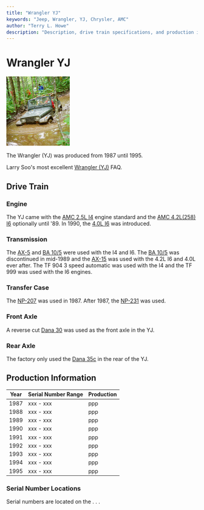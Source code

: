 ```yaml
---
title: "Wrangler YJ"
keywords: "Jeep, Wrangler, YJ, Chrysler, AMC"
author: "Terry L. Howe"
description: "Description, drive train specifications, and production information for the Jeep Wrangler YJ"
---
```

# Wrangler YJ

[![Terry in deep with Diane's YJ](../../img/yjmud_.jpg)](../../img/yjmud.jpg) 

The Wrangler (YJ) was produced from 1987 until 1995.

Larry Soo's most excellent [Wrangler (YJ)](https://www.bc4x4.com/faqs/yj.asp) FAQ. 

## Drive Train

### Engine

The YJ came with the [AMC 2.5L I4](/engine/factory/amc150.md) engine standard and the [AMC 4.2L(258) I6](/engine/factory/amc258.md) optionally until '89. In 1990, the [4.0L I6](/engine/factory/amc242.md) was introduced. 

### Transmission

The [AX-5](/transmission/factory/ax5.md) and [BA 10/5](/transmission/factory/ba10.md) were used with the I4 and I6. The [BA 10/5](/transmission/factory/ba10.md) was discontinued in mid-1989 and the [AX-15](/transmission/factory/ax15.md) was used with the 4.2L I6 and 4.0L ever after. The TF 904 3 speed automatic was used with the I4 and the TF 999 was used with the I6 engines. 

### Transfer Case

The [NP-207](/xfer/factory/np207.md) was used in 1987. After 1987, the [NP-231](/xfer/factory/np231.md) was used. 

### Front Axle

A reverse cut [Dana 30](/axle/factory/d30.md) was used as the front axle in the YJ. 

### Rear Axle

The factory only used the [Dana 35c](/axle/factory/d35c.md) in the rear of the YJ. 

## Production Information

| Year | Serial Number Range | Production |
|------|---------------------|------------|
| 1987 | xxx - xxx           | ppp        |
| 1988 | xxx - xxx           | ppp        |
| 1989 | xxx - xxx           | ppp        |
| 1990 | xxx - xxx           | ppp        |
| 1991 | xxx - xxx           | ppp        |
| 1992 | xxx - xxx           | ppp        |
| 1993 | xxx - xxx           | ppp        |
| 1994 | xxx - xxx           | ppp        |
| 1995 | xxx - xxx           | ppp        |

### Serial Number Locations

Serial numbers are located on the . . .